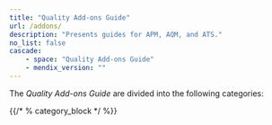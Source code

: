 ```yaml
---
title: "Quality Add-ons Guide"
url: /addons/
description: "Presents guides for APM, AQM, and ATS."
no_list: false
cascade:
    - space: "Quality Add-ons Guide"
    - mendix_version: ""
---
```


The *Quality Add-ons Guide* are divided into the following categories:

{{/* % category_block */ %}}

